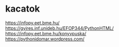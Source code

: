 # kacatok
https://infopy.eet.bme.hu/
https://gyires.inf.unideb.hu/EFOP344/PythonHTML/
https://infopy.eet.bme.hu/konyvpuska/
https://pythonidomar.wordpress.com/
